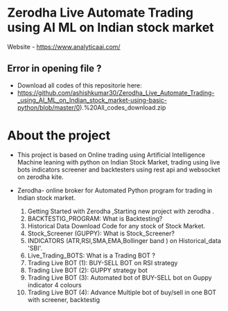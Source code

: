 # Zerodha Live Automate Trading using AI ML on Indian stock market #
Website - https://www.analyticaai.com/

## Error in opening file ? ## 
* Download all codes of this repositorie here: 
*  https://github.com/ashishkumar30/Zerodha_Live_Automate_Trading-_using_AI_ML_on_Indian_stock_market-using-basic-python/blob/master/0).%20All_codes_download.zip

# About the project # 
* This project is based on Online trading using Artificial Intelligence Machine leaning with python on Indian Stock Market, trading using live bots indicators screener and backtesters using rest api and websocket on zerodha kite.

* Zerodha- online broker for Automated Python program for trading in Indian stock market.  

  1. Getting Started with Zerodha ,Starting new project with zerodha .
  2. BACKTESTIG_PROGRAM: What is Backtesting?
  3. Historical Data Download Code for any stock of Stock Market.
  4. Stock_Screener (GUPPY): What is Stock_Screener?
  5. INDICATORS (ATR,RSI,SMA,EMA,Bollinger band ) on Historical_data 'SBI'.
  6. Live_Trading_BOTS: What is a Trading BOT ?
  7. Trading Live BOT (1): BUY-SELL BOT on RSI strategy
  8. Trading Live BOT (2): GUPPY strategy bot
  9. Trading Live BOT (3): Automated bot of BUY-SELL bot on Guppy indicator 4 colours
  10. Trading Live BOT (4): Advance Multiple bot of buy/sell in one BOT with screener, backtestig
